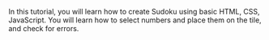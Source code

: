 In this tutorial, you will learn how to create Sudoku using basic HTML, CSS, JavaScript. You will learn how to select numbers and place them on the tile, and check for errors.
